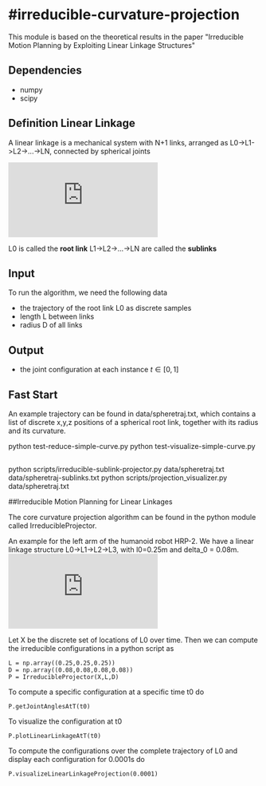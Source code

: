 #irreducible-curvature-projection
================

This module is based on the theoretical results in the paper "Irreducible Motion
Planning by Exploiting Linear Linkage Structures"

## Dependencies

 * numpy
 * scipy

## Definition Linear Linkage

A linear linkage is a mechanical system with N+1 links, arranged as
L0->L1->L2->...->LN, connected by spherical joints

![Linear Linkage](https://github.com/orthez/irreducible-curvature-projection/raw/master/images/hierarchy-chain.pdf "Linear Linkage")

L0 is called the **root link**
L1->L2->...->LN are called the **sublinks**

## Input

To run the algorithm, we need the following data

 * the trajectory of the root link L0 as discrete samples 
 * length L between links
 * radius D of all links

## Output

 * the joint configuration at each instance $t \in [0,1]$

## Fast Start

An example trajectory can be found in data/spheretraj.txt, which contains a list
of discrete x,y,z positions of a spherical root link, together with its radius
and its curvature. 

   python test-reduce-simple-curve.py
   python test-visualize-simple-curve.py


## 

   python scripts/irreducible-sublink-projector.py data/spheretraj.txt data/spheretraj-sublinks.txt
   python scripts/projection_visualizer.py data/spheretraj.txt

##Irreducible Motion Planning for Linear Linkages

The core curvature projection algorithm can be found in the python module called IrreducibleProjector. 

An example for the left arm of the humanoid robot HRP-2. We have a linear
linkage structure L0->L1->L2->L3, with l0=0.25m and delta_0 = 0.08m. 
![Arm HRP-2](https://github.com/orthez/irreducible-curvature-projection/raw/master/images/arm_linear_linkage.pdf "Arm as Linear Linkage")

Let X be the discrete set of locations of L0 over time. Then we can compute the
irreducible configurations in a python script as

    L = np.array((0.25,0.25,0.25))
    D = np.array((0.08,0.08,0.08,0.08))
    P = IrreducibleProjector(X,L,D)
    
To compute a specific configuration at a specific time t0 do

    P.getJointAnglesAtT(t0)
    
To visualize the configuration at t0

    P.plotLinearLinkageAtT(t0)
    
To compute the configurations over the complete trajectory of L0 and display each configuration for 0.0001s do

    P.visualizeLinearLinkageProjection(0.0001)
